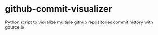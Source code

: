 # github-commit-visualizer
Python script to visualize multiple github repositories commit history with gource.io
